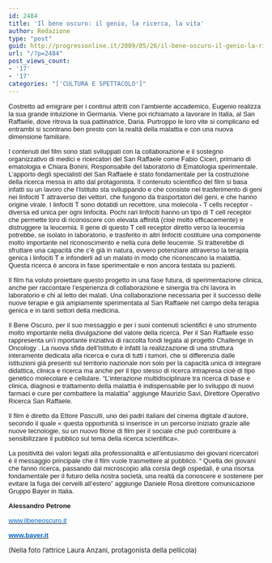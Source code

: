 ```yaml
---
id: 2484
title: 'Il bene oscuro: il genio, la ricerca, la vita'
author: Redazione
type: "post"
guid: http://progressonline.it/2009/05/26/il-bene-oscuro-il-genio-la-ricerca-la-vita/
url: "/?p=2484"
post_views_count:
- '17'
- '17'
categories: "['CULTURA E SPETTACOLO']"
---
```


<font face="Tahoma, sans-serif"><font size="2">Costretto ad emigrare per i continui attriti con l’ambiente accademico, Eugenio realizza la sua grande intuizione in Germania. Viene poi richiamato a lavorare in Italia, al San Raffaele, dove ritrova la sua pattinatrice, Daria. Purtroppo le loro vite si complicano ed entrambi si scontrano ben presto con la realtà della malattia e con una nuova dimensione familiare.</font></font>

<font face="Tahoma, sans-serif"><font size="2">I contenuti del film sono stati sviluppati con la collaborazione e il sostegno organizzativo di medici e ricercatori del San Raffaele come Fabio Ciceri, primario di ematologia e Chiara Bonini, Responsabile del laboratorio di Ematologia sperimentale. L’apporto degli specialisti del San Raffaele è stato fondamentale per la costruzione della ricerca messa in atto dal protagonista. Il contenuto scientifico del film si basa infatti su un lavoro che l’Istituto sta sviluppando e che consiste nel trasferimento di geni nei linfociti T attraverso dei vettori, che fungono da trasportatori del geni, e che hanno origine virale. I linfociti T sono dotatidi un recettore, una molecola - T cells receptor - diversa ed unica per ogni linfocita. Pochi rari linfociti hanno un tipo di T cell receptor che permette loro di riconoscere con elevata affinità (cioè molto efficacemente) e distruggere la leucemia. Il gene di questo T cell receptor diretto verso la leucemia potrebbe, se isolato in laboratorio, e trasferito in altri linfociti costituire una componente molto importante nel riconoscimento </font></font><font face="Tahoma, sans-serif"><font size="2">e nella cura delle leucemie. Si tratterebbe di sfruttare una capacità che c’è già in natura, ovvero potenziare attraverso la terapia genica i linfociti T e infonderli ad un malato in modo che riconoscano la malattia. Questa ricerca è ancora in fase sperimentale e non ancora testata su pazienti.</font></font>

<font face="Tahoma, sans-serif"><font size="2">Il film ha voluto proiettare questo progetto in una fase futura, di sperimentazione clinica, anche per raccontare l’esperienza di collaborazione e sinergia tra chi lavora in laboratorio e chi al letto dei malati. Una collaborazione necessaria per il successo delle nuove terapie e già ampiamente sperimentata al San Raffaele nel campo della terapia genica e in tanti settori della medicina.</font></font>

<font face="Tahoma, sans-serif"><font size="2">Il Bene Oscuro, per il suo messaggio e per i suoi contenuti scientifici è uno strumento molto importante nella divulgazione del valore della ricerca. Per il San Raffaele esso rappresenta un’i mportante iniziativa di raccolta fondi legata al progetto Challenge in Oncology . La nuova sfida dell’Istituto è infatti la realizzazione di una struttura interamente dedicata alla ricerca e cura di tutti i tumori, che si differenzia dalle istituzioni già presenti sul territorio nazionale non solo per la capacità unica di integrare didattica, clinica e ricerca ma anche per il tipo stesso di ricerca intrapresa cioè di tipo genetico molecolare e cellulare. “L’interazione multidisciplinare tra ricerca di base e clinica, diagnosi e trattamento della malattia è indispensabile per lo sviluppo di nuovi farmaci e cure per combattere la malattia” aggiunge Maurizio Savi, Direttore Operativo Ricerca San Raffaele.</font></font>

<font face="Tahoma, sans-serif"><font size="2">Il film è diretto da Ettore Pasculli, uno dei padri italiani del cinema digitale d’autore, secondo il quale « questa opportunità si inserisce in un percorso iniziato grazie alle nuove tecnologie, su un nuovo filone di film per il sociale che può contribuire a sensibilizzare il pubblico sul tema della ricerca scientifica».</font></font>

<font face="Tahoma, sans-serif"><font size="2">La positività dei valori legati alla professionalità e all’entusiasmo dei giovani ricercatori è il messaggio principale che il film vuole trasmettere al pubblico. “ Quella dei giovani che fanno ricerca, passando dal microscopio alla corsia degli ospedali, è una risorsa fondamentale per il futuro della nostra società, una realtà da conoscere e sostenere per evitare la fuga dei cervelli all’estero” aggiunge Daniele Rosa direttore comunicazione Gruppo Bayer in Italia.</font></font>

<font face="Tahoma, sans-serif"><font size="2">**Alessandro Petrone**</font></font>

[<font face="Tahoma, sans-serif"><font color="#0066cc" size="2">www.ilbeneoscuro.it</font></font>](https://www.ilbeneoscuro.it/)

<font face="Tahoma, sans-serif"><font size="2">[**<font color="#0066cc">www.bayer.it</font>**](https://www.bayer.it/) </font></font>

<font size="2">(Nella foto l’attrice Laura Anzani, protagonista della pellicola)</font>